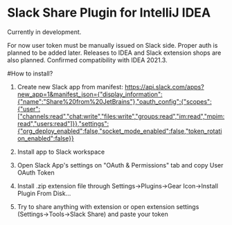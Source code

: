 # Slack Share Plugin for IntelliJ IDEA

Currently in development.

For now user token must be manually issued on Slack side. 
Proper auth is planned to be added later.
Releases to IDEA and Slack extension shops are also planned.
Confirmed compatibility with IDEA 2021.3.

#How to install?
1. Create new Slack app from manifest:
https://api.slack.com/apps?new_app=1&manifest_json={"display_information":{"name":"Share%20from%20JetBrains"},"oauth_config":{"scopes":{"user":["channels:read","chat:write","files:write","groups:read","im:read","mpim:read","users:read"]}},"settings":{"org_deploy_enabled":false,"socket_mode_enabled":false,"token_rotation_enabled":false}}

2. Install app to Slack workspace

3. Open Slack App's settings on "OAuth & Permissions" tab and copy User OAuth Token

4. Install .zip extension file through Settings->Plugins->Gear Icon->Install Plugin From Disk...

5. Try to share anything with extension or open extension settings (Settings->Tools->Slack Share) and paste your token
